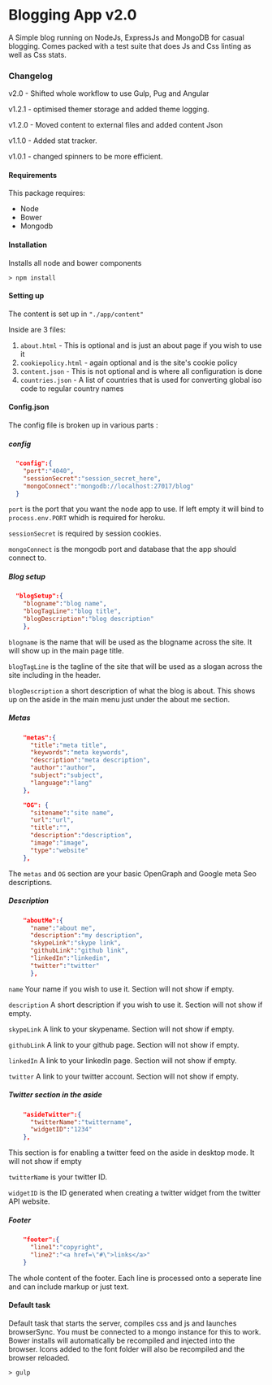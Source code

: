# Blogging App v2.0

A Simple blog running on NodeJs, ExpressJs and MongoDB for casual blogging.
Comes packed with a test suite that does Js and Css linting as well as Css stats.

### Changelog
v2.0 - Shifted whole workflow to use Gulp, Pug and Angular

v1.2.1 - optimised themer storage and added theme logging.

v1.2.0 - Moved content to external files and added content Json

v1.1.0 - Added stat tracker.

v1.0.1 - changed spinners to be more efficient.

#### Requirements
This package requires:
* Node
* Bower
* Mongodb

#### Installation
Installs all node and bower components
```shell
> npm install
```

#### Setting up

The content is set up in `"./app/content"`

Inside are 3 files:
1. `about.html` - This is optional and is just an about page if you wish to use it
2. `cookiepolicy.html` - again optional and is the site's cookie policy
3. `content.json` - This is not optional and is where all configuration is done
4. `countries.json` - A list of countries that is used for converting global iso code to regular country names

#### Config.json
The config file is broken up in various parts :

##### config

```json
  "config":{
    "port":"4040",
    "sessionSecret":"session_secret_here",
    "mongoConnect":"mongodb://localhost:27017/blog"
  }
```
`port` is the port that you want the node app to use. If left empty it will bind to `process.env.PORT` whidh is required for heroku.

`sessionSecret` is required by session cookies.

`mongoConnect` is the mongodb port and database that the app should connect to.

##### Blog setup

```json
  "blogSetup":{
    "blogname":"blog name",
    "blogTagLine":"blog title",
    "blogDescription":"blog description"
    },
```

`blogname` is the name that will be used as the blogname across the site. It will show up in the main page title.

`blogTagLine` is the tagline of the site that will be used as a slogan across the site including in the header.

`blogDescription` a short description of what the blog is about. This shows up on the aside in the main menu just under the about me section.

##### Metas

```json
    "metas":{
      "title":"meta title",
      "keywords":"meta keywords",
      "description":"meta description",
      "author":"author",
      "subject":"subject",
      "language":"lang"
    },
```
```json
    "OG": {
      "sitename":"site name",
      "url":"url",
      "title":"",
      "description":"description",
      "image":"image",
      "type":"website"
    },
```

The `metas` and `OG` section are your basic OpenGraph and Google meta Seo descriptions.

##### Description

```json
    "aboutMe":{
      "name":"about me",
      "description":"my description",
      "skypeLink":"skype link",
      "githubLink":"github link",
      "linkedIn":"linkedin",
      "twitter":"twitter"
      },
```

`name` Your name if you wish to use it. Section will not show if empty.

`description` A short description if you wish to use it. Section will not show if empty.

`skypeLink` A link to your skypename. Section will not show if empty.

`githubLink` A link to your github page. Section will not show if empty.

`linkedIn` A link to your linkedIn page. Section will not show if empty.

`twitter` A link to your twitter account. Section will not show if empty.

##### Twitter section in the aside

```json
    "asideTwitter":{
      "twitterName":"twittername",
      "widgetID":"1234"
    },
```

This section is for enabling a twitter feed on the aside in desktop mode. It will not show if empty

`twitterName` is your twitter ID.

`widgetID` is the ID generated when creating a twitter widget from the twitter API website.

##### Footer

```json
    "footer":{
      "line1":"copyright",
      "line2":"<a href=\"#\">links</a>"
    }
```

The whole content of the footer. Each line is processed onto a seperate line and can include markup or just text.

#### Default task
Default task that starts the server, compiles css and js and launches browserSync. You must be connected to a mongo instance for this to work.
Bower installs will automatically be recompiled and injected into the browser.
Icons added to the font folder will also be recompiled and the browser reloaded.
```shell
> gulp
```

